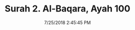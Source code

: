---
title       : "Surah 2. Al-Baqara, Ayah 100"
date        : 7/25/2018 2:45:45 PM
draft       : false
type        : "quran"
layout      : "compare"
BookCode    : "CMP"
SurahNumber : "2"
AyahNumber  : "100"
TotalAyah   : "286"
---